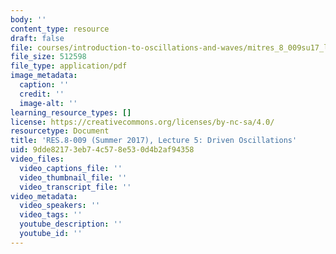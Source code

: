 ```yaml
---
body: ''
content_type: resource
draft: false
file: courses/introduction-to-oscillations-and-waves/mitres_8_009su17_lec5.pdf
file_size: 512598
file_type: application/pdf
image_metadata:
  caption: ''
  credit: ''
  image-alt: ''
learning_resource_types: []
license: https://creativecommons.org/licenses/by-nc-sa/4.0/
resourcetype: Document
title: 'RES.8-009 (Summer 2017), Lecture 5: Driven Oscillations'
uid: 9dde8217-3eb7-4c57-8e53-0d4b2af94358
video_files:
  video_captions_file: ''
  video_thumbnail_file: ''
  video_transcript_file: ''
video_metadata:
  video_speakers: ''
  video_tags: ''
  youtube_description: ''
  youtube_id: ''
---
```

